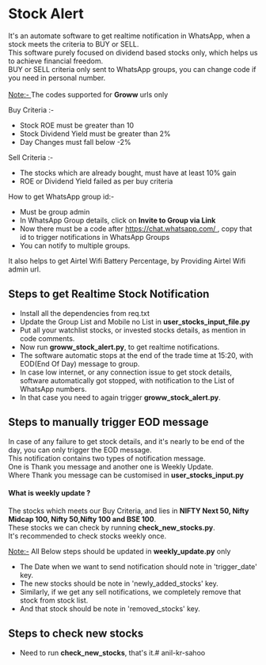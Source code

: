 # Stock Alert
It's an automate software to get realtime notification in WhatsApp, when a stock meets the criteria to BUY or SELL.<br>
This software purely focused on dividend based stocks only, which helps us to achieve financial freedom.<br>
BUY or SELL criteria only sent to WhatsApp groups, you can change code if you need in personal number.<br><br>
<u>Note:- </u>The codes supported for <b>Groww</b> urls only <br>

Buy Criteria :-<br>
- Stock ROE must be greater than 10<br>
- Stock Dividend Yield must be greater than 2%
- Day Changes must fall below -2%

Sell Criteria :-<br>
- The stocks which are already bought, must have at least 10% gain<br>
- ROE or Dividend Yield failed as per buy criteria<br>


How to get WhatsApp group id:- <br>
- Must be group admin<br>
- In WhatsApp Group details, click on <b>Invite to Group via Link</b><br>
- Now there must be a code after <u>https://chat.whatsapp.com/ </u> , copy that id to trigger notifications in WhatsApp Groups
- You can notify to multiple groups.

It also helps to get Airtel Wifi Battery Percentage, by Providing Airtel Wifi admin url. <br>


## Steps to get Realtime Stock Notification
- Install all the dependencies from req.txt
- Update the Group List and Mobile no List in <b>user_stocks_input_file.py</b>
- Put all your watchlist stocks, or invested stocks details, as mention in code comments.<br>
- Now run <b>groww_stock_alert.py</b>, to get realtime notifications.
- The software automatic stops at the end of the trade time at 15:20, with EOD(End Of Day) message to group.
- In case low internet, or any connection issue to get stock details, software automatically got stopped, with notification to the List of WhatsApp numbers.
- In that case you need to again trigger <b>groww_stock_alert.py</b>.<br>

## Steps to manually trigger EOD message
 In case of any failure to get stock details, and it's nearly to be end of the day, you can only trigger the EOD message.<br>
This notification contains two types of notification message.<br>
One is Thank you message and another one is Weekly Update.<br>
Where Thank you message can be customised in <b>user_stocks_input.py</b><br>
#### What is weekly update ?
 The stocks which meets our Buy Criteria, and lies in <b>NIFTY Next 50, Nifty Midcap 100, Nifty 50,Nifty 100 and BSE 100</b>.<br>
These stocks we can check by running <b>check_new_stocks.py</b>.<br>
It's recommended to check stocks weekly once.<br>

<u>Note:-</u> All Below steps should be updated in <b>weekly_update.py</b> only<br>
- The Date when we want to send notification should note in 'trigger_date' key. <br>
- The new stocks should be note in 'newly_added_stocks' key.<br>
- Similarly, if we get any sell notifications, we completely remove that stock from stock list. 
- And that stock should be note in 'removed_stocks' key.  
 

## Steps to check new stocks
- Need to run <b>check_new_stocks</b>, that's it.#   a n i l - k r - s a h o o  
 